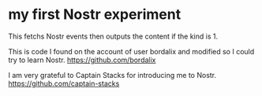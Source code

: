 # my first Nostr experiment

This fetchs Nostr events then outputs the content if the kind is 1.

This is code I found on the account of user bordalix and modified so I could try to learn Nostr.
https://github.com/bordalix

I am very grateful to Captain Stacks for introducing me to Nostr.
https://github.com/captain-stacks



